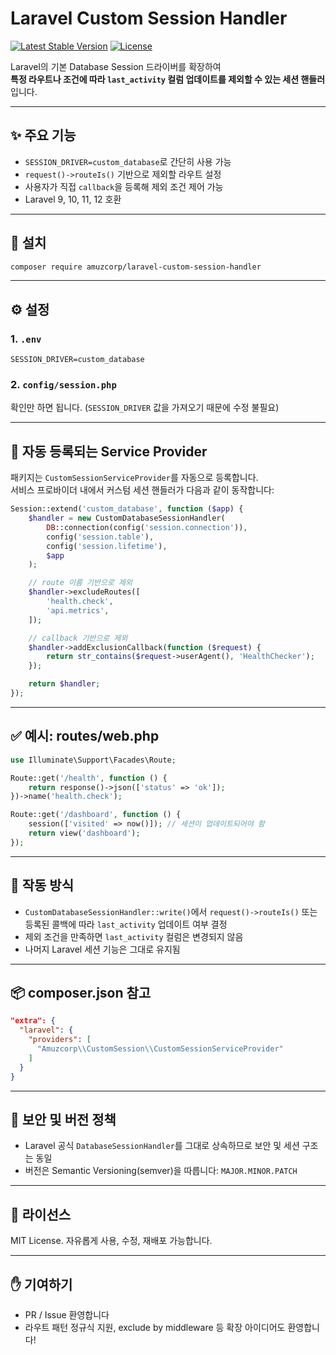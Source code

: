 # Laravel Custom Session Handler

[![Latest Stable Version](https://poser.pugx.org/amuzcorp/laravel-custom-session-handler/v)](https://packagist.org/packages/amuzcorp/laravel-custom-session-handler)
[![License](https://poser.pugx.org/amuzcorp/laravel-custom-session-handler/license)](https://packagist.org/packages/amuzcorp/laravel-custom-session-handler)

Laravel의 기본 Database Session 드라이버를 확장하여  
**특정 라우트나 조건에 따라 `last_activity` 컬럼 업데이트를 제외할 수 있는 세션 핸들러**입니다.

---

## ✨ 주요 기능

- `SESSION_DRIVER=custom_database`로 간단히 사용 가능
- `request()->routeIs()` 기반으로 제외할 라우트 설정
- 사용자가 직접 `callback`을 등록해 제외 조건 제어 가능
- Laravel 9, 10, 11, 12 호환

---

## 💾 설치

```bash
composer require amuzcorp/laravel-custom-session-handler
```

---

## ⚙️ 설정

### 1. `.env`

```env
SESSION_DRIVER=custom_database
```

### 2. `config/session.php`

확인만 하면 됩니다. (`SESSION_DRIVER` 값을 가져오기 때문에 수정 불필요)

---

## 🧩 자동 등록되는 Service Provider

패키지는 `CustomSessionServiceProvider`를 자동으로 등록합니다.  
서비스 프로바이더 내에서 커스텀 세션 핸들러가 다음과 같이 동작합니다:

```php
Session::extend('custom_database', function ($app) {
    $handler = new CustomDatabaseSessionHandler(
        DB::connection(config('session.connection')),
        config('session.table'),
        config('session.lifetime'),
        $app
    );

    // route 이름 기반으로 제외
    $handler->excludeRoutes([
        'health.check',
        'api.metrics',
    ]);

    // callback 기반으로 제외
    $handler->addExclusionCallback(function ($request) {
        return str_contains($request->userAgent(), 'HealthChecker');
    });

    return $handler;
});
```

---

## ✅ 예시: routes/web.php

```php
use Illuminate\Support\Facades\Route;

Route::get('/health', function () {
    return response()->json(['status' => 'ok']);
})->name('health.check');

Route::get('/dashboard', function () {
    session(['visited' => now()]); // 세션이 업데이트되어야 함
    return view('dashboard');
});
```

---

## 🧪 작동 방식

- `CustomDatabaseSessionHandler::write()`에서 `request()->routeIs()` 또는 등록된 콜백에 따라 `last_activity` 업데이트 여부 결정
- 제외 조건을 만족하면 `last_activity` 컬럼은 변경되지 않음
- 나머지 Laravel 세션 기능은 그대로 유지됨

---

## 📦 composer.json 참고

```json
"extra": {
  "laravel": {
    "providers": [
      "Amuzcorp\\CustomSession\\CustomSessionServiceProvider"
    ]
  }
}
```

---

## 🔐 보안 및 버전 정책

- Laravel 공식 `DatabaseSessionHandler`를 그대로 상속하므로 보안 및 세션 구조는 동일
- 버전은 Semantic Versioning(semver)을 따릅니다: `MAJOR.MINOR.PATCH`

---

## 🪪 라이선스

MIT License. 자유롭게 사용, 수정, 재배포 가능합니다.

---

## ✋ 기여하기

- PR / Issue 환영합니다
- 라우트 패턴 정규식 지원, exclude by middleware 등 확장 아이디어도 환영합니다!
